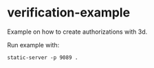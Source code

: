 # verification-example
Example on how to create authorizations with 3d.

Run example with:
```
static-server -p 9089 .
```

